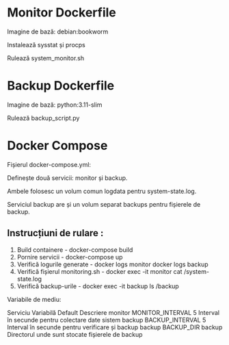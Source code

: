 # Monitor Dockerfile

Imagine de bază: debian:bookworm

Instalează sysstat și procps

Rulează system_monitor.sh

# Backup Dockerfile

Imagine de bază: python:3.11-slim

Rulează backup_script.py

# Docker Compose

Fișierul docker-compose.yml:

Definește două servicii: monitor și backup.

Ambele folosesc un volum comun logdata pentru system-state.log.

Serviciul backup are și un volum separat backups pentru fișierele de backup.

## Instrucțiuni de rulare : 

1. Build containere - docker-compose build
2. Pornire servicii - docker-compose up
3. Verifică logurile generate - docker logs monitor
docker logs backup
4. Verifică fișierul monitoring.sh - docker exec -it monitor cat /system-state.log
5. Verifică backup-urile - docker exec -it backup ls /backup

Variabile de mediu:

Serviciu	Variabilă	      Default	      Descriere
monitor	  MONITOR_INTERVAL	5	Interval  în secunde pentru colectare date sistem
backup	  BACKUP_INTERVAL	  5	Interval  în secunde pentru verificare și backup
backup	  BACKUP_DIR	      backup	    Directorul unde sunt stocate fișierele de backup
